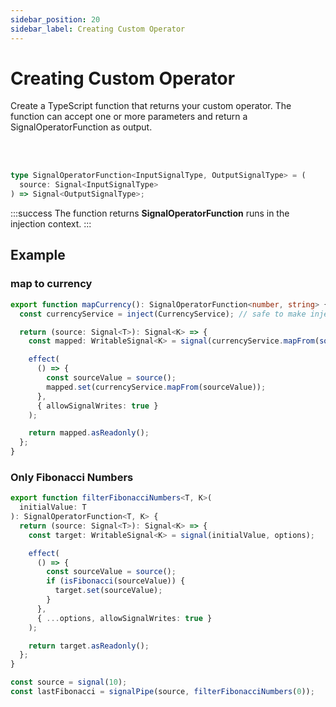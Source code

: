 ```yaml
---
sidebar_position: 20
sidebar_label: Creating Custom Operator
---
```


# Creating Custom Operator

Create a TypeScript function that returns your custom operator. The function can accept one or more parameters and return a SignalOperatorFunction as output.

<br/><br/>

```ts
type SignalOperatorFunction<InputSignalType, OutputSignalType> = (
  source: Signal<InputSignalType>
) => Signal<OutputSignalType>;
```

:::success
The function returns **SignalOperatorFunction** runs in the injection context.
:::

## Example

### map to currency

```ts
export function mapCurrency(): SignalOperatorFunction<number, string> {
  const currencyService = inject(CurrencyService); // safe to make injections.

  return (source: Signal<T>): Signal<K> => {
    const mapped: WritableSignal<K> = signal(currencyService.mapFrom(source()));

    effect(
      () => {
        const sourceValue = source();
        mapped.set(currencyService.mapFrom(sourceValue));
      },
      { allowSignalWrites: true }
    );

    return mapped.asReadonly();
  };
}
```

### Only Fibonacci Numbers

```ts
export function filterFibonacciNumbers<T, K>(
  initialValue: T
): SignalOperatorFunction<T, K> {
  return (source: Signal<T>): Signal<K> => {
    const target: WritableSignal<K> = signal(initialValue, options);

    effect(
      () => {
        const sourceValue = source();
        if (isFibonacci(sourceValue)) {
          target.set(sourceValue);
        }
      },
      { ...options, allowSignalWrites: true }
    );

    return target.asReadonly();
  };
}
```

```ts
const source = signal(10);
const lastFibonacci = signalPipe(source, filterFibonacciNumbers(0));
```

